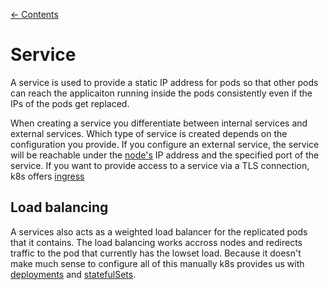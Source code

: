 [← Contents](../README.md)

# Service

A service is used to provide a static IP address for pods so that other pods can reach the applicaiton running inside the pods consistently even if the IPs of the pods get replaced.

When creating a service you differentiate between internal services and external services. Which type of service is created depends on the configuration you provide. If you configure an external service, the service will be reachable under the [node's](./node.md) IP address and the specified port of the service. If you want to provide access to a service via a TLS connection, k8s offers [ingress](./ingress.md)

## Load balancing

A services also acts as a weighted load balancer for the replicated pods that it contains. The load balancing works accross nodes and redirects traffic to the pod that currently has the lowset load.
Because it doesn't make much sense to configure all of this manually k8s provides us with [deployments](./deployment.md) and [statefulSets](./stateful-set.md).